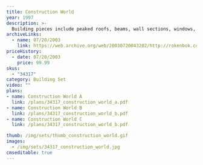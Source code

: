 ```yaml
---
title: Construction World
year: 1997
description: >-
  Building pieces include peaked roofs, beams, wall sections, windows, deck plates, ramps, girders, braces, flags, signs and more.
archiveLinks:
  - name: 07/20/2003
    link: https://web.archive.org/web/20030720043202/http://rokenbok.com/catalog/pd_bs_construction.html
priceHistory:
  - date: 07/20/2003
    price: 99.99
skus:
  - "34317"
category: Building Set
video: ""
plans:
- name: Construction World A
  link: /plans/34317_construction_world_a.pdf
- name: Construction World B
  link: /plans/34317_construction_world_b.pdf
- name: Construction World C
  link: /plans/34317_construction_world_b.pdf

thumb: /img/sets/thumb_construction_world.gif
images:
  - /img/sets/34317_construction_world.jpg
cmseditable: true
---
```

